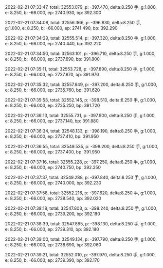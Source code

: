 2022-02-21 07:33:47, total: 32553.079, p: -397.470, delta:8.250 手, g:1.000, e: 8.250, b: -66.000, ep: 2740.930, bp: 392.300

2022-02-21 07:34:08, total: 32556.366, p: -396.830, delta:8.250 手, g:1.000, e: 8.250, b: -66.000, ep: 2741.490, bp: 392.290

2022-02-21 07:34:29, total: 32555.514, p: -397.320, delta:8.250 手, g:1.000, e: 8.250, b: -66.000, ep: 2740.440, bp: 392.220

2022-02-21 07:34:50, total: 32563.101, p: -396.710, delta:8.250 手, g:1.000, e: 8.250, b: -66.000, ep: 2737.690, bp: 391.800

2022-02-21 07:35:11, total: 32553.728, p: -397.890, delta:8.250 手, g:1.000, e: 8.250, b: -66.000, ep: 2737.870, bp: 391.970

2022-02-21 07:35:32, total: 32557.649, p: -397.200, delta:8.250 手, g:1.000, e: 8.250, b: -66.000, ep: 2735.760, bp: 391.620

2022-02-21 07:35:53, total: 32552.145, p: -398.510, delta:8.250 手, g:1.000, e: 8.250, b: -66.000, ep: 2735.250, bp: 391.720

2022-02-21 07:36:13, total: 32555.731, p: -397.900, delta:8.250 手, g:1.000, e: 8.250, b: -66.000, ep: 2737.140, bp: 391.880

2022-02-21 07:36:34, total: 32548.133, p: -398.190, delta:8.250 手, g:1.000, e: 8.250, b: -66.000, ep: 2737.410, bp: 391.950

2022-02-21 07:36:55, total: 32549.535, p: -398.200, delta:8.250 手, g:1.000, e: 8.250, b: -66.000, ep: 2737.400, bp: 391.950

2022-02-21 07:37:16, total: 32555.228, p: -397.250, delta:8.250 手, g:1.000, e: 8.250, b: -66.000, ep: 2740.750, bp: 392.250

2022-02-21 07:37:37, total: 32549.288, p: -397.840, delta:8.250 手, g:1.000, e: 8.250, b: -66.000, ep: 2740.000, bp: 392.230

2022-02-21 07:37:58, total: 32552.216, p: -397.620, delta:8.250 手, g:1.000, e: 8.250, b: -66.000, ep: 2738.540, bp: 392.020

2022-02-21 07:38:18, total: 32547.803, p: -398.240, delta:8.250 手, g:1.000, e: 8.250, b: -66.000, ep: 2739.200, bp: 392.180

2022-02-21 07:38:39, total: 32547.885, p: -398.130, delta:8.250 手, g:1.000, e: 8.250, b: -66.000, ep: 2739.310, bp: 392.180

2022-02-21 07:39:00, total: 32549.134, p: -397.790, delta:8.250 手, g:1.000, e: 8.250, b: -66.000, ep: 2738.690, bp: 392.060

2022-02-21 07:39:21, total: 32552.010, p: -397.970, delta:8.250 手, g:1.000, e: 8.250, b: -66.000, ep: 2739.390, bp: 392.170